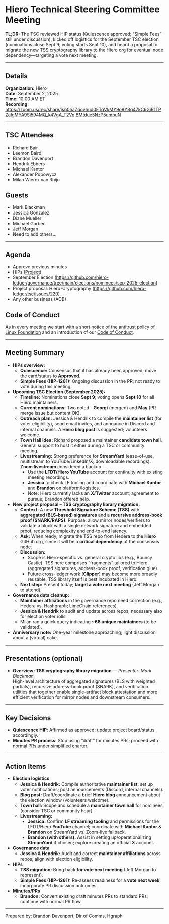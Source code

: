 # Hiero Technical Steering Committee Meeting

**TL;DR:** The TSC reviewed HIP status (Quiescence approved; “Simple Fees” still under discussion), kicked off logistics for the September TSC election (nominations close Sept 9; voting starts Sept 10), and heard a proposal to migrate the new TSS cryptography library to the Hiero org for eventual node dependency—targeting a vote next meeting.

---

## Details

**Organization:** Hiero  
**Date:** September 2, 2025  
**Time:** 10:00 AM ET  
**Recording:** https://zoom.us/rec/share/jsp0haZqovhud0ETqVkMY9o8YBq47kC6GiR1TPZaIgMYA9Si594MQ_k4VgA_T2Vq.BMtdue5NzP5umpuN

---

## TSC Attendees

- Richard Bair  
- Leemon Baird  
- Brandon Davenport  
- Hendrik Ebbers  
- Michael Kantor  
- Alexander Popowycz  
- Milan Wiercx van Rhijn  

## Guests

- Mark Blackman
- Jessica Gonzalez
- Diane Mueller
- Michael Garber  
- Jeff Morgan
- Need to add others...

---

## Agenda

- Approve previous minutes
- HIPs ([Project](https://github.com/orgs/hiero-ledger/projects/31/views/1?sortedBy%5Bdirection%5D=asc&sortedBy%5BcolumnId%5D=Status))
- September Election (https://github.com/hiero-ledger/governance/tree/main/elections/nominees/sep-2025-election)
- Project proposal: Hiero-Cryptography (https://github.com/hiero-ledger/tsc/issues/220)
- Any other business (AOB)

## Code of Conduct

As in every meeting we start with a short notice of the [antitrust policy of Linux Foundation](https://www.linuxfoundation.org/legal/antitrust-policy) and an introduction of our [Code of Conduct](https://www.lfdecentralizedtrust.org/code-of-conduct).

---

## Meeting Summary

- **HIPs overview:**  
  - **Quiescence:** Consensus that it has already been approved; move the card/status to **Approved**.  
  - **Simple Fees (HIP-1261):** Ongoing discussion in the PR; not ready to vote during this meeting.  
- **Upcoming TSC Election (September 2025):**  
  - **Timeline:** Nominations close **Sept 9**; voting opens **Sept 10** for all Hiero maintainers.  
  - **Current nominations:** Two noted—**Georgi** (merged) and **May** (PR merge issue but content OK).  
  - **Outreach plan:** Jessica & Hendrik to compile the **maintainer list** (for voter eligibility), send email invites, and announce in Discord and internal channels. A **Hiero blog post** is suggested; volunteers welcome.  
  - **Town Hall idea:** Richard proposed a maintainer **candidate town hall**. General support to host it either during a TSC or community meeting.  
  - **Livestreaming:** Strong preference for **StreamYard** (ease-of-use, multistream to YouTube/LinkedIn/X; downloadable recordings). **Zoom livestream** considered a backup.  
    - Use the **LFDT/Hiero YouTube** account for continuity with existing meeting recordings.  
    - **Jessica** to check LF tooling and coordinate with **Michael Kantor** and **Brandon** on platform/logistics.  
    - Note: Hiero currently lacks an **X/Twitter** account; agreement to pursue; Brandon offered help.  
- **New project proposal – TSS cryptography library migration:**  
  - **Context:** A new **Threshold Signature Scheme (TSS)** with **aggregated (BLS-based) signatures** and a **recursive address-book proof (SNARK/RAPS)**. Purpose: allow mirror nodes/verifiers to validate a block with a single network signature and embedded proof, reducing complexity and end-to-end latency.  
  - **Ask:** When ready, migrate the TSS repo from Hedera to the **Hiero** GitHub org, since it will be a **critical dependency** of the consensus node.  
  - **Discussion:**  
    - Scope is Hiero-specific vs. general crypto libs (e.g., Bouncy Castle). TSS here comprises “fragments” tailored to Hiero (aggregated signatures, address-book proof, verification glue).  
    - Future cross-ledger work (**Clipper**) may become more broadly reusable; TSS library itself is best incubated in Hiero.  
  - **Next step:** Present today; **target a vote next meeting** (Jeff Morgan to attend).  
- **Governance data cleanup:**  
  - **Maintainer affiliations** in the governance repo need correction (e.g., Hedera vs. Hashgraph; LimeChain references).  
  - **Jessica & Hendrik** to audit and update across repos; necessary also for election voter rolls.  
  - Milan ran a quick query indicating **~68 unique maintainers** (to be validated).  
- **Anniversary note:** One-year milestone approaching; light discussion about a (virtual) cake.

---

## Presentations (optional)

- **Overview: TSS cryptography library migration** — *Presenter: Mark Blackman.*  
  High-level architecture of aggregated signatures (BLS with weighted partials), recursive address-book proof (SNARK), and verification utilities that together enable single-artifact block attestation and more efficient verification for mirror nodes and downstream consumers.

---

## Key Decisions

- **Quiescence HIP**: Affirmed as approved; update project board/status accordingly.  
- **Minutes PR process**: Stop using “draft” for minutes PRs; proceed with normal PRs under simplified charter.

---

## Action Items

- **Election logistics**
  - **Jessica & Hendrik:** Compile authoritative **maintainer list**; set up voter notifications; post announcements (Discord, internal channels).  
  - **Blog post:** Draft/coordinate a brief **Hiero blog** announcement about the election window (volunteers welcome).  
  - **Town hall:** Scope and schedule a **maintainer town hall** for nominees (consider TSC or community hour).  
  - **Livestreaming:**  
    - **Jessica:** Confirm **LF streaming tooling** and permissions for the LFDT/Hiero **YouTube** channel; coordinate with **Michael Kantor** & **Brandon** on StreamYard vs. Zoom-live fallback.  
    - **Brandon (with others):** Assist in setting up/operationalizing **StreamYard** if chosen; explore creating an official **X** account.  
- **Governance data**
  - **Jessica & Hendrik:** Audit and correct **maintainer affiliations** across repos; align with election eligibility.  
- **HIPs**
  - **TSS migration:** Bring back **for vote next meeting** (Jeff Morgan to represent).  
  - **Simple Fees (HIP-1261):** Re-assess readiness for a **vote next week**; incorporate PR discussion outcomes.  
- **Minutes/PRs**
  - **Brandon:** Convert existing draft minutes PRs to standard PRs; continue with normal PR flow.

---

Prepared by: Brandon Davenport, Dir of Comms, Hgraph
